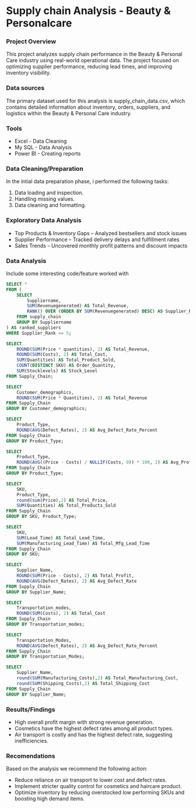 # Supply chain Analysis - Beauty & Personalcare

### Project Overview

This project analyzes supply chain performance in the Beauty & Personal Care industry using real-world operational data. The project focused on optimizing supplier performance, reducing lead times, and improving inventory visibility.

### Data sources

The primary dataset used for this analysis is supply_chain_data.csv, which contains detailed information about inventory, orders, suppliers, and logistics within the Beauty & Personal Care industry.

### Tools

- Excel    - Data Cleaning
- My SQL   - Data Analysis
- Power BI - Creating reports

### Data Cleaning/Preparation

In the intial data preparation phase, i performed the following tasks:
1. Data loading and inspection.
2. Handling missing values.
3. Data cleaning and formatting.

### Exploratory Data Analysis

- Top Products & Inventory Gaps – Analyzed bestsellers and stock issues
- Supplier Performance – Tracked delivery delays and fulfillment rates
- Sales Trends – Uncovered monthly profit patterns and discount impacts

### Data Analysis

Include some interesting code/feature worked with

```sql
SELECT *
FROM (
    SELECT 
        Suppliername,
        SUM(Revenuegenerated) AS Total_Revenue,
        RANK() OVER (ORDER BY SUM(Revenuegenerated) DESC) AS Supplier_Rank
    FROM supply_chain
    GROUP BY Suppliername
) AS ranked_suppliers
WHERE Supplier_Rank <= 5;
```
```sql
SELECT 
    ROUND(SUM(Price * quantities), 2) AS Total_Revenue,
    ROUND(SUM(Costs), 2) AS Total_Cost,
    SUM(Quantities) AS Total_Product_Sold,
    COUNT(DISTINCT SKU) AS Order_Quantity,
    SUM(Stocklevels) AS Stock_Level
FROM Supply_Chain;
```
```sql
SELECT 
    Customer_demographics,
    ROUND(SUM(Price * Quantities), 2) AS Total_Revenue
FROM Supply_Chain
GROUP BY Customer_demographics;
```
```sql
SELECT 
    Product_Type,
    ROUND(AVG(Defect_Rates), 2) AS Avg_Defect_Rate_Percent
FROM Supply_Chain
GROUP BY Product_Type;
```
```sql
SELECT 
    Product_Type,
    ROUND(AVG((Price - Costs) / NULLIF(Costs, 0)) * 100, 2) AS Avg_Profit_Margin_Percent
FROM Supply_Chain
GROUP BY Product_Type;
```
```sql
SELECT 
    SKU,
    Product_Type,
    round(sum(Price),2) AS Total_Price,
    SUM(Quantities) AS Total_Products_Sold
FROM Supply_Chain
GROUP BY SKU, Product_Type;
```
```sql
SELECT 
    SKU,
    SUM(Lead_Time) AS Total_Lead_Time,
    SUM(Manufacturing_Lead_Time) AS Total_Mfg_Lead_Time
FROM Supply_Chain
GROUP BY SKU;
```
```sql
SELECT 
    Supplier_Name,
    ROUND(SUM(Price - Costs), 2) AS Total_Profit,
    ROUND(AVG(Defect_Rates), 2) AS Avg_Defect_Rate
FROM Supply_Chain
GROUP BY Supplier_Name;
```
```sql
SELECT 
    Transportation_modes,
    ROUND(SUM(Costs), 2) AS Total_Cost
FROM Supply_Chain
GROUP BY Transportation_modes;
```
```sql
SELECT 
    Transportation_Modes,
    ROUND(AVG(Defect_Rates), 2) AS Avg_Defect_Rate_Percent
FROM Supply_Chain
GROUP BY Transportation_Modes;
```
```sql
SELECT 
    Supplier_Name,
    round(SUM(Manufacturing_Costs),2) AS Total_Manufacturing_Cost,
    round(SUM(Shipping_Costs),2) AS Total_Shipping_Cost
FROM Supply_Chain
GROUP BY Supplier_Name;
```

### Results/Findings

- High overall profit margin with strong revenue generation.
- Cosmetics have the highest defect rates among all product types.
- Air transport is costly and has the highest defect rate, suggesting inefficiencies.

### Recomendations

Based on the analysis we recommend the following action:
- Reduce reliance on air transport to lower cost and defect rates.
- Implement stricter quality control for cosmetics and haircare product.
- Optimize inventory by reducing overstocked low performing SKUs and boosting high demand items.


